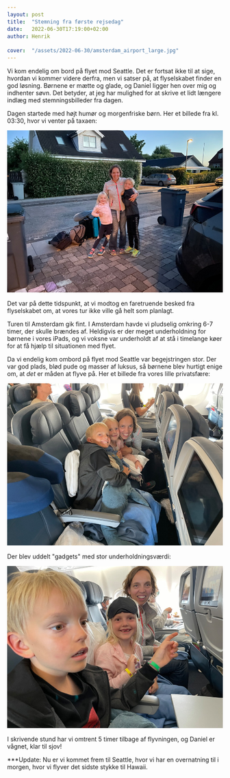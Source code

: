 ```yaml
---
layout: post
title:  "Stemning fra første rejsedag"
date:   2022-06-30T17:19:00+02:00
author: Henrik

cover:  "/assets/2022-06-30/amsterdam_airport_large.jpg"
---
```


Vi kom endelig om bord på flyet mod Seattle. Det er fortsat ikke til at sige, hvordan vi kommer videre derfra, men vi satser på, at flyselskabet finder en god løsning. Børnene er mætte og glade, og Daniel ligger hen over mig og indhenter søvn. Det betyder, at jeg har mulighed for at skrive et lidt længere indlæg med stemningsbilleder fra dagen.

Dagen startede med højt humør og morgenfriske børn. Her et billede fra kl. 03:30, hvor vi venter på taxaen:

<a href="/assets/2022-06-30/early_birds_large.jpg" data-lightbox="early_birds" data-title="Early birds">
  <img src="/assets/2022-06-30/early_birds_small.jpg" title="Early birds">
</a>

Det var på dette tidspunkt, at vi modtog en faretruende besked fra flyselskabet om, at vores tur ikke ville gå helt som planlagt.

Turen til Amsterdam gik fint. I Amsterdam havde vi pludselig omkring 6-7 timer, der skulle brændes af. Heldigvis er der meget underholdning for børnene i vores iPads, og vi voksne var underholdt af at stå i timelange køer for at få hjælp til situationen med flyet.

Da vi endelig kom ombord på flyet mod Seattle var begejstringen stor. Der var god plads, blød pude og masser af luksus, så børnene blev hurtigt enige om, at <i>det</i> er måden at flyve på.
Her et billede fra vores lille privatsfære:

<a href="/assets/2022-06-30/our_space_large.jpg" data-lightbox="our_space" data-title="Vores sted">
  <img src="/assets/2022-06-30/our_space_small.jpg" title="Vores sted">
</a>

Der blev uddelt "gadgets" med stor underholdningsværdi:

<a href="/assets/2022-06-30/great_mood_large.jpg" data-lightbox="great_mood" data-title="Højt humør">
  <img src="/assets/2022-06-30/great_mood_small.jpg" title="Højt humør">
</a>

I skrivende stund har vi omtrent 5 timer tilbage af flyvningen, og Daniel er vågnet, klar til sjov!

***Update: Nu er vi kommet frem til Seattle, hvor vi har en overnatning til i morgen, hvor vi flyver det sidste stykke til Hawaii.
